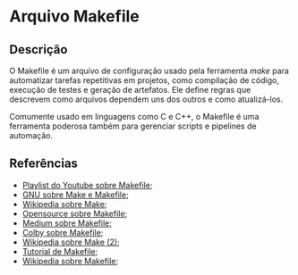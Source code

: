 # Arquivo Makefile


## Descrição

O Makefile é um arquivo de configuração usado pela ferramenta *make* para automatizar tarefas repetitivas em projetos, como compilação de código, execução de testes e geração de artefatos. Ele define regras que descrevem como arquivos dependem uns dos outros e como atualizá-los.

Comumente usado em linguagens como C e C++, o Makefile é uma ferramenta poderosa também para gerenciar scripts e pipelines de automação.

## Referências

- [Playlist do Youtube sobre Makefile](https://youtube.com/playlist?list=PLLCFxfe9wkl-tCZvSCbzQGcNv9nSN5ZAP&si=7xuXBUcQK-nFg8Dt);
- [GNU sobre Make e Makefile](https://www.gnu.org/software/make/);
- [Wikipedia sobre Make](https://pt.wikipedia.org/wiki/Make);
- [Opensource sobre Makefile](https://opensource.com/article/18/8/what-how-makefile);
- [Medium sobre Makefile](https://medium.com/@ayogun/what-is-makefile-and-make-how-do-we-use-it-3828f2ee8cb);
- [Colby sobre Makefile](https://www.cs.colby.edu/maxwell/courses/tutorials/maketutor/);
- [Wikipedia sobre Make (2)](https://en.wikipedia.org/wiki/Make_(software));
- [Tutorial de Makefile](https://makefiletutorial.com/);
- [Wikipedia sobre Makefile](https://pt.wikipedia.org/wiki/Makefile);